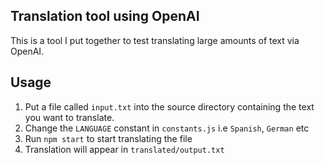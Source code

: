 ## Translation tool using OpenAI

This is a tool I put together to test translating large amounts of text via OpenAI.

## Usage

1. Put a file called `input.txt` into the source directory containing the text you want to translate.
2. Change the `LANGUAGE` constant in `constants.js` i.e `Spanish`, `German` etc 
3. Run `npm start` to start translating the file
4. Translation will appear in `translated/output.txt`